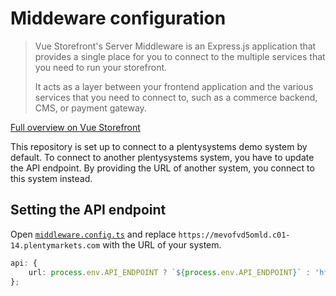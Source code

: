 # Middeware configuration

> Vue Storefront's Server Middleware is an Express.js application that provides a single place for you to connect to the multiple services that you need to run your storefront.
>
> It acts as a layer between your frontend application and the various services that you need to connect to, such as a commerce backend, CMS, or payment gateway.

[Full overview on Vue Storefront](https://docs.vuestorefront.io/middleware)

This repository is set up to connect to a plentysystems demo system by default. To connect to another plentysystems system, you have to update the API endpoint. By providing the URL of another system, you connect to this system instead.

## Setting the API endpoint

Open [`middleware.config.ts`](../../apps/server/middleware.config.ts) and replace `https://mevofvd5omld.c01-14.plentymarkets.com` with the URL of your system.

```ts
api: {
    url: process.env.API_ENDPOINT ? `${process.env.API_ENDPOINT}` : 'https://mevofvd5omld.c01-14.plentymarkets.com'
};
```
